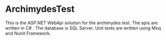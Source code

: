 # ArchimydesTest
This is the ASP.NET WebApi solution for the archimydes test. The apis are written in C# . The database is SQL Server. Unit tests are written using Moq and Nunit Framework. 
